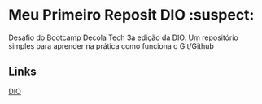 # Meu Primeiro Reposit DIO :suspect: 
Desafio do Bootcamp Decola Tech 3a edição da DIO.
Um repositório simples para aprender na prática como funciona o Git/Github

## Links
[DIO](https://www.dio.me/)


